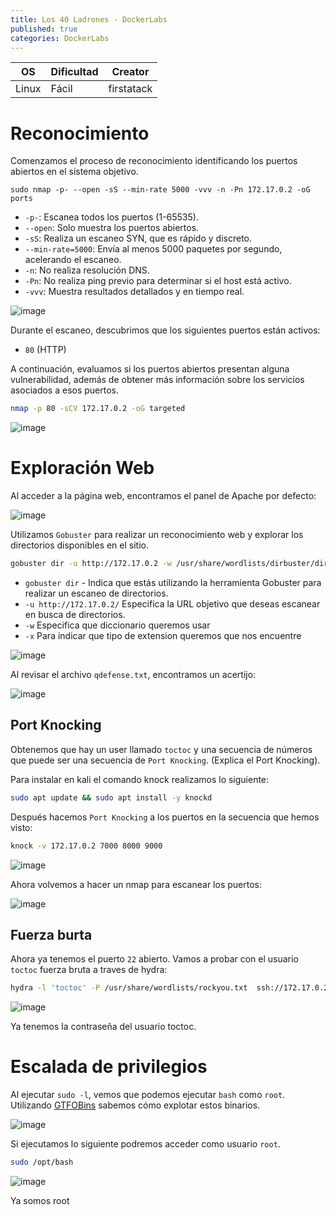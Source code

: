 ```yaml
---
title: Los 40 Ladrones - DockerLabs
published: true
categories: DockerLabs
---
```



| OS     | Dificultad  | Creator           |
| ------ | ----------- | -------------     | 
| Linux  |  Fácil      | firstatack        | 


# Reconocimiento

Comenzamos el proceso de reconocimiento identificando los puertos abiertos en el sistema objetivo. 
```shell
sudo nmap -p- --open -sS --min-rate 5000 -vvv -n -Pn 172.17.0.2 -oG ports 
```
-  `-p-`: Escanea todos los puertos (1-65535).
- `--open`: Solo muestra los puertos abiertos.
- `-sS`: Realiza un escaneo SYN, que es rápido y discreto.
- `--min-rate=5000`: Envía al menos 5000 paquetes por segundo, acelerando el escaneo.
- `-n`: No realiza resolución DNS.
- `-Pn`: No realiza ping previo para determinar si el host está activo.
- `-vvv`: Muestra resultados detallados y en tiempo real.

![image](https://github.com/user-attachments/assets/ae7e41b1-e887-406d-8751-4a808acf471e)

Durante el escaneo, descubrimos que los siguientes puertos están activos:
- `80` (HTTP)
  
A continuación, evaluamos si los puertos abiertos presentan alguna vulnerabilidad, además de obtener más información sobre los servicios asociados a esos puertos.

```bash
nmap -p 80 -sCV 172.17.0.2 -oG targeted
```
![image](https://github.com/user-attachments/assets/0a3e3574-8913-430b-baca-e97c83524414)

# Exploración Web

Al acceder a la página web, encontramos el panel de Apache por defecto:

![image](https://github.com/user-attachments/assets/9c942317-b41e-4868-97b8-b63a17529026)

Utilizamos `Gobuster` para realizar un reconocimiento web y explorar los directorios disponibles en el sitio.
```bash
gobuster dir -u http://172.17.0.2 -w /usr/share/wordlists/dirbuster/directory-list-2.3-medium.txt -x php,doc,html,txt,img
```
- `gobuster dir` - Indica que estás utilizando la herramienta Gobuster para realizar un escaneo de directorios.
- `-u http://172.17.0.2/` Especifica la URL objetivo que deseas escanear en busca de directorios.
- `-w` Especifica que diccionario queremos usar
- `-x` Para indicar que tipo de extension queremos que nos encuentre

![image](https://github.com/user-attachments/assets/f076364f-a5d0-48bf-bc24-ed629919f09d)

Al revisar el archivo `qdefense.txt`, encontramos un acertijo:

![image](https://github.com/user-attachments/assets/deadb7f9-a6aa-4ede-add4-cca86452232c)

## Port Knocking

Obtenemos que hay un user llamado `toctoc` y una secuencia de números que puede ser una secuencia de `Port Knocking`. (Explica el Port Knocking).

Para instalar en kali el comando knock realizamos lo siguiente: 
```bash
sudo apt update && sudo apt install -y knockd

```
Después hacemos `Port Knocking` a los puertos en la secuencia que hemos visto:

```bash
knock -v 172.17.0.2 7000 8000 9000
```
![image](https://github.com/user-attachments/assets/6c2ba48c-8a51-4e4f-9a0d-b44a2a27fdde)

Ahora volvemos a hacer un nmap para escanear los puertos:

![image](https://github.com/user-attachments/assets/a4fec89a-29a7-4ebb-b4b3-630bc79ff826)

## Fuerza burta 
Ahora ya tenemos el puerto `22` abierto. Vamos a probar con el usuario `toctoc` fuerza bruta a traves de hydra:

```bash
hydra -l 'toctoc' -P /usr/share/wordlists/rockyou.txt  ssh://172.17.0.2 -t 4
```

![image](https://github.com/user-attachments/assets/68beeb4e-fea1-4817-b554-0004af0ac149)

Ya tenemos la contraseña del usuario toctoc.

# Escalada de privilegios
Al ejecutar `sudo -l`, vemos que podemos ejecutar `bash` como `root`. Utilizando [GTFOBins](https://gtfobins.github.io/gtfobins/awk/#shell) sabemos cómo explotar estos binarios.

![image](https://github.com/user-attachments/assets/d5ab1828-bacc-4b97-8afc-c18921aef600)

Si ejecutamos lo siguiente podremos acceder como usuario `root`.

```bash
sudo /opt/bash 
```
![image](https://github.com/user-attachments/assets/1d781ad1-6481-4a0b-bcbf-b9f7262297b1)

Ya somos root
